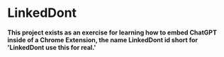 # LinkedDont

**This project exists as an exercise for learning how to embed ChatGPT inside of a Chrome Extension, the name LinkedDont id short for 'LinkedDont use this for real.'**
